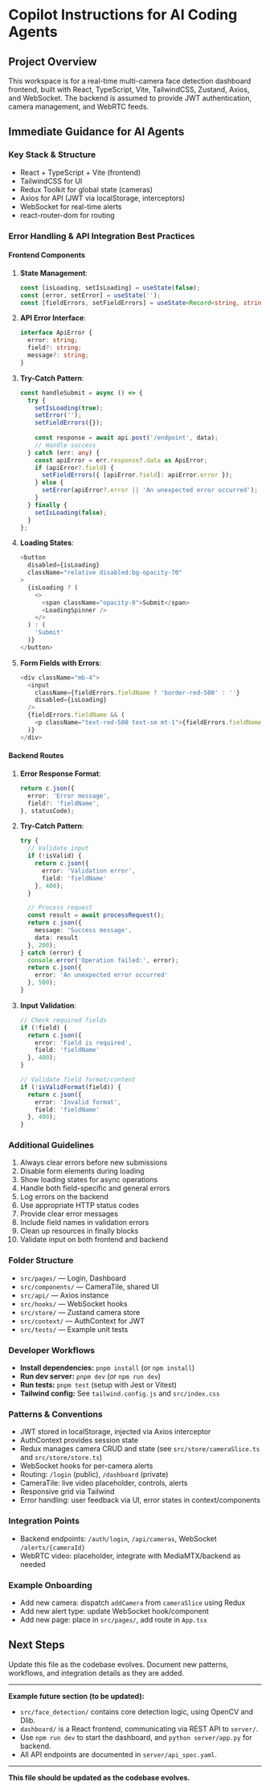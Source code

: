 # Copilot Instructions for AI Coding Agents

## Project Overview
This workspace is for a real-time multi-camera face detection dashboard frontend, built with React, TypeScript, Vite, TailwindCSS, Zustand, Axios, and WebSocket. The backend is assumed to provide JWT authentication, camera management, and WebRTC feeds.

## Immediate Guidance for AI Agents
### Key Stack & Structure
- React + TypeScript + Vite (frontend)
- TailwindCSS for UI
- Redux Toolkit for global state (cameras)
- Axios for API (JWT via localStorage, interceptors)
- WebSocket for real-time alerts
- react-router-dom for routing

### Error Handling & API Integration Best Practices
#### Frontend Components
1. **State Management**:
   ```typescript
   const [isLoading, setIsLoading] = useState(false);
   const [error, setError] = useState('');
   const [fieldErrors, setFieldErrors] = useState<Record<string, string>>({});
   ```

2. **API Error Interface**:
   ```typescript
   interface ApiError {
     error: string;
     field?: string;
     message?: string;
   }
   ```

3. **Try-Catch Pattern**:
   ```typescript
   const handleSubmit = async () => {
     try {
       setIsLoading(true);
       setError('');
       setFieldErrors({});
       
       const response = await api.post('/endpoint', data);
       // Handle success
     } catch (err: any) {
       const apiError = err.response?.data as ApiError;
       if (apiError?.field) {
         setFieldErrors({ [apiError.field]: apiError.error });
       } else {
         setError(apiError?.error || 'An unexpected error occurred');
       }
     } finally {
       setIsLoading(false);
     }
   };
   ```

4. **Loading States**:
   ```typescript
   <button 
     disabled={isLoading}
     className="relative disabled:bg-opacity-70"
   >
     {isLoading ? (
       <>
         <span className="opacity-0">Submit</span>
         <LoadingSpinner />
       </>
     ) : (
       'Submit'
     )}
   </button>
   ```

5. **Form Fields with Errors**:
   ```typescript
   <div className="mb-4">
     <input
       className={fieldErrors.fieldName ? 'border-red-500' : ''}
       disabled={isLoading}
     />
     {fieldErrors.fieldName && (
       <p className="text-red-500 text-sm mt-1">{fieldErrors.fieldName}</p>
     )}
   </div>
   ```

#### Backend Routes
1. **Error Response Format**:
   ```typescript
   return c.json({ 
     error: 'Error message',
     field?: 'fieldName',
   }, statusCode);
   ```

2. **Try-Catch Pattern**:
   ```typescript
   try {
     // Validate input
     if (!isValid) {
       return c.json({ 
         error: 'Validation error',
         field: 'fieldName'
       }, 400);
     }

     // Process request
     const result = await processRequest();
     return c.json({ 
       message: 'Success message',
       data: result
     }, 200);
   } catch (error) {
     console.error('Operation failed:', error);
     return c.json({ 
       error: 'An unexpected error occurred'
     }, 500);
   }
   ```

3. **Input Validation**:
   ```typescript
   // Check required fields
   if (!field) {
     return c.json({ 
       error: 'Field is required',
       field: 'fieldName'
     }, 400);
   }

   // Validate field format/content
   if (!isValidFormat(field)) {
     return c.json({ 
       error: 'Invalid format',
       field: 'fieldName'
     }, 400);
   }
   ```

### Additional Guidelines
1. Always clear errors before new submissions
2. Disable form elements during loading
3. Show loading states for async operations
4. Handle both field-specific and general errors
5. Log errors on the backend
6. Use appropriate HTTP status codes
7. Provide clear error messages
8. Include field names in validation errors
9. Clean up resources in finally blocks
10. Validate input on both frontend and backend

### Folder Structure
- `src/pages/` — Login, Dashboard
- `src/components/` — CameraTile, shared UI
- `src/api/` — Axios instance
- `src/hooks/` — WebSocket hooks
- `src/store/` — Zustand camera store
- `src/context/` — AuthContext for JWT
- `src/tests/` — Example unit tests

### Developer Workflows
- **Install dependencies:** `pnpm install` (or `npm install`)
- **Run dev server:** `pnpm dev` (or `npm run dev`)
- **Run tests:** `pnpm test` (setup with Jest or Vitest)
- **Tailwind config:** See `tailwind.config.js` and `src/index.css`

### Patterns & Conventions
- JWT stored in localStorage, injected via Axios interceptor
- AuthContext provides session state
- Redux manages camera CRUD and state (see `src/store/cameraSlice.ts` and `src/store/store.ts`)
- WebSocket hooks for per-camera alerts
- Routing: `/login` (public), `/dashboard` (private)
- CameraTile: live video placeholder, controls, alerts
- Responsive grid via Tailwind
- Error handling: user feedback via UI, error states in context/components

### Integration Points
- Backend endpoints: `/auth/login`, `/api/cameras`, WebSocket `/alerts/{cameraId}`
- WebRTC video: placeholder, integrate with MediaMTX/backend as needed

### Example Onboarding
- Add new camera: dispatch `addCamera` from `cameraSlice` using Redux
- Add new alert type: update WebSocket hook/component
- Add new page: place in `src/pages/`, add route in `App.tsx`

## Next Steps

Update this file as the codebase evolves. Document new patterns, workflows, and integration details as they are added.

---
**Example future section (to be updated):**
- `src/face_detection/` contains core detection logic, using OpenCV and Dlib.
- `dashboard/` is a React frontend, communicating via REST API to `server/`.
- Use `npm run dev` to start the dashboard, and `python server/app.py` for backend.
- All API endpoints are documented in `server/api_spec.yaml`.

---
**This file should be updated as the codebase evolves.**
